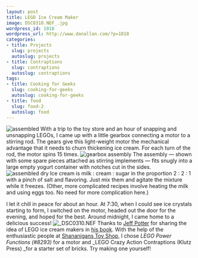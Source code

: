 ```yaml
---
layout: post
title: LEGO Ice Cream Maker
image: DSC0310.NEF_.jpg
wordpress_id: 1018
wordpress_url: http://www.danallan.com/?p=1018
categories:
- title: Projects
  slug: projects
  autoslug: projects
- title: Contraptions
  slug: contraptions
  autoslug: contraptions
tags:
- title: Cooking for Geeks
  slug: cooking-for-geeks
  autoslug: cooking-for-geeks
- title: food
  slug: food-2
  autoslug: food
---
```

![](http://www.danallan.com/wp-content/uploads/2010/08/assembled-1024x991.jpg "assembled")
With a trip to the toy store and an hour of snapping and unsnapping LEGOs, I came up with a little gearbox connecting a motor to a stirring rod. The gears give this light-weight motor the mechanical advantage that it needs to churn thickening ice cream. For each turn of the rod, the motor spins 15 times.
![](http://www.danallan.com/wp-content/uploads/2010/08/gearbox-assembly-379x570.jpg "gearbox assembly")
The assembly — shown with some spare pieces attached as stirring implements — fits snugly into a large empty yogurt container with notches cut in the sides.
![](http://www.danallan.com/wp-content/uploads/2010/08/assembled-dry-1024x681.jpg "assembled dry")
Ice cream is milk : cream : sugar in the proportion 2 : 2 : 1 with a pinch of salt and flavoring. Just mix them and agitate the mixture while it freezes. (Other, more complicated recipes involve heating the milk and using eggs too. No need for more complication here.)



I let it chill in peace for about an hour. At 7:30, when I could see ice crystals starting to form, I switched on the motor, headed out the door for the evening, and hoped for the best. Around midnight, I came home to a delicious success!
![](http://www.danallan.com/wp-content/uploads/2010/08/DSC0310.NEF_-1024x681.jpg "_DSC0310.NEF")
Thanks to [Jeff Potter](http://www.cookingforgeeks.com/) for sharing the idea of LEGO ice cream makers in [his book](http://amzn.com/0596805888). With the help of the enthusiastic people at [Shananigans Toy Shop](http://www.shananiganstoyshop.com/), I chose _LEGO Power Functions (#8293)_ for a motor and _LEGO Crazy Action Contraptions (Klutz Press) _for a starter set of bricks. Try making one yourself!
